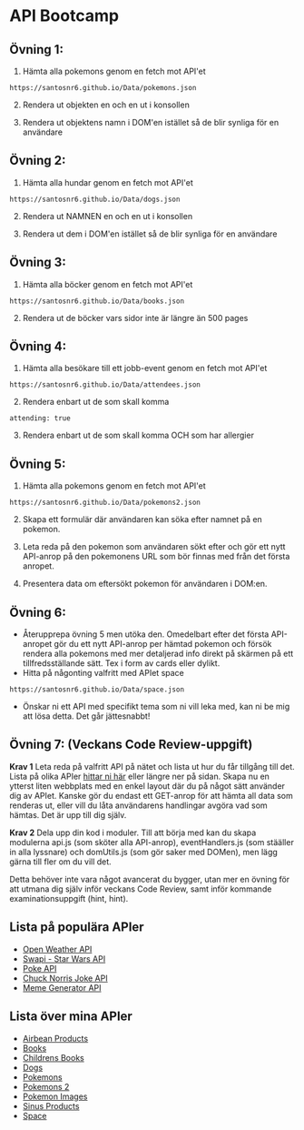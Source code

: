 # API Bootcamp

## Övning 1:
1. Hämta alla pokemons genom en fetch mot API'et
```
https://santosnr6.github.io/Data/pokemons.json
```

2. Rendera ut objekten en och en ut i konsollen

3. Rendera ut objektens namn i DOM'en istället så de blir synliga för en användare


## Övning 2: 
1. Hämta alla hundar genom en fetch mot API'et
```
https://santosnr6.github.io/Data/dogs.json
```

2. Rendera ut NAMNEN en och en ut i konsollen

3. Rendera ut dem i DOM'en istället så de blir synliga för en användare


## Övning 3:
1. Hämta alla böcker genom en fetch mot API'et
```
https://santosnr6.github.io/Data/books.json
```

2. Rendera ut de böcker vars sidor inte är längre än 500 pages

## Övning 4:
1. Hämta alla besökare till ett jobb-event genom en fetch mot API'et
```
https://santosnr6.github.io/Data/attendees.json
```

2. Rendera enbart ut de som skall komma 
```
attending: true
```

3. Rendera enbart ut de som skall komma OCH som har allergier

## Övning 5:
1. Hämta alla pokemons genom en fetch mot API'et
```
https://santosnr6.github.io/Data/pokemons2.json
```

2. Skapa ett formulär där användaren kan söka efter namnet på en pokemon.

3. Leta reda på den pokemon som användaren sökt efter och gör ett nytt API-anrop på den pokemonens URL som bör finnas med från det första anropet.

4. Presentera data om eftersökt pokemon för användaren i DOM:en.

## Övning 6:
* Återupprepa övning 5 men utöka den. Omedelbart efter det första API-anropet gör du ett nytt API-anrop per hämtad pokemon och försök rendera alla pokemons med mer detaljerad info direkt på skärmen på ett tillfredsställande sätt. Tex i form av cards eller dylikt.
* Hitta på någonting valfritt med APIet space
```
https://santosnr6.github.io/Data/space.json
```
* Önskar ni ett API med specifikt tema som ni vill leka med, kan ni be mig att lösa detta. Det går jättesnabbt!

## Övning 7: (Veckans Code Review-uppgift)

**Krav 1**
Leta reda på valfritt API på nätet och lista ut hur du får tillgång till det. Lista på olika APIer [hittar ni här](https://github.com/public-apis/public-apis) eller längre ner på sidan.
Skapa nu en ytterst liten webbplats med en enkel layout där du på något sätt använder dig av APIet. Kanske gör du endast ett GET-anrop för att hämta all data som renderas ut, eller vill du låta användarens handlingar avgöra vad som hämtas. Det är upp till dig själv.

**Krav 2**
Dela upp din kod i moduler. Till att börja med kan du skapa modulerna api.js (som sköter alla API-anrop), eventHandlers.js (som stääller in alla lyssnare) och domUtils.js (som gör saker med DOMen), men lägg gärna till fler om du vill det.

Detta behöver inte vara något avancerat du bygger, utan mer en övning för att utmana dig själv inför veckans Code Review, samt inför kommande examinationsuppgift (hint, hint).

## Lista på populära APIer

* [Open Weather API](https://openweathermap.org/api)
* [Swapi - Star Wars API](https://swapi.dev/)
* [Poke API](https://pokeapi.co/)
* [Chuck Norris Joke API](https://api.chucknorris.io/)
* [Meme Generator API](https://imgflip.com/api)

## Lista över mina APIer

* [Airbean Products](https://santosnr6.github.io/Data/airbeanproducts.json)
* [Books](https://santosnr6.github.io/Data/books.json)
* [Childrens Books](https://santosnr6.github.io/Data/childrens_books.json)
* [Dogs](https://santosnr6.github.io/Data/dogs.json)
* [Pokemons](https://santosnr6.github.io/Data/pokemons.json)
* [Pokemons 2](https://santosnr6.github.io/Data/pokemons2.json)
* [Pokemon Images](https://santosnr6.github.io/Data/pokemonimages.json)
* [Sinus Products](https://santosnr6.github.io/Data/sinus_products.json)
* [Space](https://santosnr6.github.io/Data/space.json)
